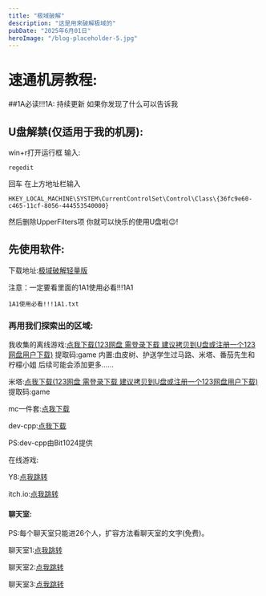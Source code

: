 ```yaml
---
title: "极域破解"
description: "这是用来破解极域的"
pubDate: "2025年6月01日"
heroImage: "/blog-placeholder-5.jpg"
---
```


# 速通机房教程:

##1A必读!!!1A:
持续更新
如果你发现了什么可以告诉我

## U盘解禁(仅适用于我的机房):
win+r打开运行框
输入:
```
regedit
```
回车
在上方地址栏输入
```
HKEY_LOCAL_MACHINE\SYSTEM\CurrentControlSet\Control\Class\{36fc9e60-c465-11cf-8056-444553540000}
```
然后删除UpperFilters项
你就可以快乐的使用U盘啦😉!

## 先使用软件:

下载地址:<a href="https://bobo.us.kg/%E6%9E%81%E5%9F%9F%E7%A0%B4%E8%A7%A3%E8%BD%BB%E9%87%8F%E7%89%88.zip" title="点我下载">极域破解轻量版</a>

注意：一定要看里面的1A1使用必看!!!1A1

```
1A1使用必看!!!1A1.txt
```

### 再用我们探索出的区域:

我收集的离线游戏:<a href="https://www.123684.com/s/reYejv-5ANed" target="_blank" title="点我下载">点我下载(123网盘 需登录下载 建议拷贝到U盘或注册一个123网盘用户下载)</a>   提取码:game 内置:血皮树、护送学生过马路、米塔、番茄先生和柠檬小姐     后续可能会添加更多......

米塔:<a href="https://www.123684.com/s/reYejv-tQNed" target="_blank" title="点我下载">点我下载(123网盘 需登录下载 建议拷贝到U盘或注册一个123网盘用户下载)</a>
提取码:game

mc一件套:<a href="https://wwtm.lanzouq.com/iMt7t2xvitqf" target="_blank" title="点我下载">点我下载</a>

dev-cpp:<a href="https://wwtm.lanzouq.com/ioBKw2xvjk3e" target="_blank" title="点我下载">点我下载</a>

PS:dev-cpp由Bit1024提供

在线游戏:

Y8:<a href="https://zh.y8.com/" target="_blank" title="点我跳转">点我跳转</a>

itch.io:<a href="https://itch.io/games" target="_blank" title="点我跳转">点我跳转</a>

#### 聊天室:

PS:每个聊天室只能进26个人，扩容方法看聊天室的文字(免费)。

聊天室1:<a href="https://bobochat.us.kg/jifang" target="_blank" title="点我跳转">点我跳转</a>

聊天室2:<a href="https://bobochat.us.kg/jifang2" target="_blank" title="点我跳转">点我跳转</a>

聊天室3:<a href="https://bobochat.us.kg/jifang3" target="_blank" title="点我跳转">点我跳转</a>
